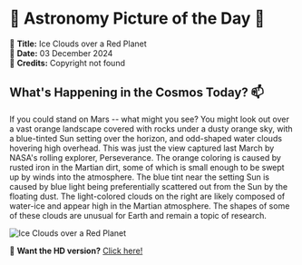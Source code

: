 # 🌌 **Astronomy Picture of the Day** 🌌

🔭 **Title:** Ice Clouds over a Red Planet  
📅 **Date:** 03 December 2024  
📸 **Credits:** Copyright not found  

## **What's Happening in the Cosmos Today?** 📫

If you could stand on Mars -- what might you see?  You might look out over a vast orange landscape covered with rocks under a dusty orange sky, with a blue-tinted Sun setting over the horizon, and odd-shaped water clouds hovering high overhead. This was just the view captured last March by NASA's rolling explorer,  Perseverance. The orange coloring is caused by rusted iron in the Martian dirt, some of which is small enough to be swept up by winds into the atmosphere. The blue tint near the setting Sun is caused by blue light being preferentially scattered out from the Sun by the floating dust. The light-colored clouds on the right are likely composed of water-ice and appear high in the Martian atmosphere.  The shapes of some of these clouds are unusual for Earth and remain a topic of research.


![Ice Clouds over a Red Planet](https://apod.nasa.gov/apod/image/2412/MarsClouds_Perseverance_960.jpg)

🌠 **Want the HD version?** [Click here!](https://apod.nasa.gov/apod/image/2412/MarsClouds_Perseverance_2048.jpg)
